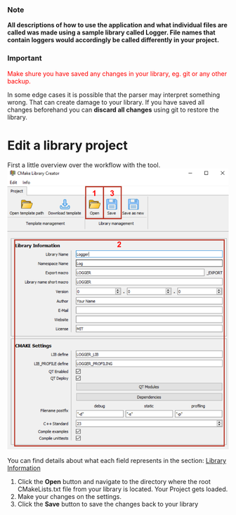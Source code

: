 ### Note
**All descriptions of how to use the application and what individual files are called was made using a sample library called Logger.
File names that contain loggers would accordingly be called differently in your project.**

### Important
<span style="color:red">
Make shure you have saved any changes in your library, eg. git or any other backup.
</span>

In some edge cases it is possible that the parser may interpret something wrong.
That can create damage to your library. If you have saved all changes beforehand you can **discard all changes** using git to restore the library.

# Edit a library project
First a little overview over the workflow with the tool.
<img src="UI_2.png" alt="Overview" width="600"/>
   
You can find details about what each field represents in the section: [Library Information](InputElements.md) 

1. Click the **Open** button and navigate to the directory where the root CMakeLists.txt file from your library is located.
   Your Project gets loaded.
2. Make your changes on the settings.
3. Click the **Save** button to save the changes back to your library